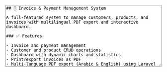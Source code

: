 <!DOCTYPE html>
<html>
<head>
  <title>Copy Button</title>
</head>
<body>

<textarea id="textToCopy" style="width: 100%; height: 200px;">
## 🧾 Invoice & Payment Management System

A full-featured system to manage customers, products, and invoices with multilingual PDF export and interactive dashboard.

### ✅ Features

- Invoice and payment management  
- Customer and product CRUD operations  
- Dashboard with dynamic charts and statistics  
- Print/export invoices as PDF  
- Multi-language PDF export (Arabic & English) using Laravel DomPDF

### 👨‍💻 Role

Fullstack Developer

### 🛠 Tech Stack

- **Backend:** Laravel  
- **Database:** MySQL  
- **Frontend:** Blade, AJAX  
- **PDF Export:** Laravel DomPDF  
</textarea>


</body>
</html>
